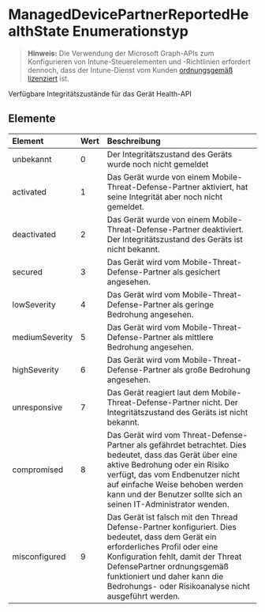 # <a name="manageddevicepartnerreportedhealthstate-enum-type"></a>ManagedDevicePartnerReportedHealthState Enumerationstyp

> **Hinweis:** Die Verwendung der Microsoft Graph-APIs zum Konfigurieren von Intune-Steuerelementen und -Richtlinien erfordert dennoch, dass der Intune-Dienst vom Kunden [ordnungsgemäß lizenziert](https://go.microsoft.com/fwlink/?linkid=839381) ist.

Verfügbare Integritätszustände für das Gerät Health-API
## <a name="members"></a>Elemente
|Element|Wert|Beschreibung|
|:---|:---|:---|
|unbekannt|0|Der Integritätszustand des Geräts wurde noch nicht gemeldet|
|activated|1|Das Gerät wurde von einem Mobile-Threat-Defense-Partner aktiviert, hat seine Integrität aber noch nicht gemeldet.|
|deactivated|2|Das Gerät wurde von einem Mobile-Threat-Defense-Partner deaktiviert. Der Integritätszustand des Geräts ist nicht bekannt.|
|secured|3|Das Gerät wird vom Mobile-Threat-Defense-Partner als gesichert angesehen.|
|lowSeverity|4|Das Gerät wird vom Mobile-Threat-Defense-Partner als geringe Bedrohung angesehen.|
|mediumSeverity|5|Das Gerät wird vom Mobile-Threat-Defense-Partner als mittlere Bedrohung angesehen.|
|highSeverity|6|Das Gerät wird vom Mobile-Threat-Defense-Partner als große Bedrohung angesehen.|
|unresponsive|7|Das Gerät reagiert laut dem Mobile-Threat-Defense-Partner nicht. Der Integritätszustand des Geräts ist nicht bekannt.|
|compromised|8|Das Gerät wird vom Threat-Defense-Partner als gefährdet betrachtet. Dies bedeutet, dass das Gerät über eine aktive Bedrohung oder ein Risiko verfügt, das vom Endbenutzer nicht auf einfache Weise behoben werden kann und der Benutzer sollte sich an seinen IT-Administrator wenden.|
|misconfigured|9|Das Gerät ist falsch mit den Thread Defense-Partner konfiguriert. Dies bedeutet, dass dem Gerät ein erforderliches Profil oder eine Konfiguration fehlt, damit der Threat DefensePartner ordnungsgemäß funktioniert und daher kann die Bedrohungs- oder Risikoanalyse nicht ausgeführt werden.|








